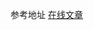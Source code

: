 
参考地址 <a href="http://www.cnblogs.com/ranyonsue/p/5984001.html" target="_blank"> 在线文章 </a>


















